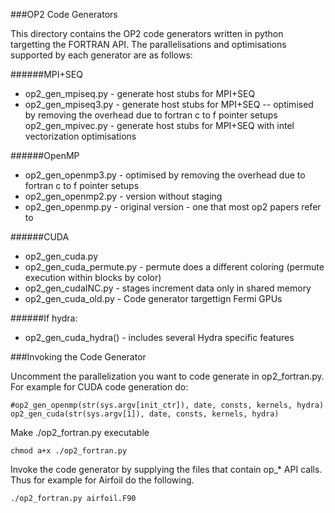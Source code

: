 ###OP2 Code Generators

This directory contains the OP2 code generators written in python targetting the FORTRAN API. The parallelisations and optimisations supported by each generator are as follows:

######MPI+SEQ
* op2_gen_mpiseq.py  - generate host stubs for MPI+SEQ
* op2_gen_mpiseq3.py - generate host stubs for MPI+SEQ -- optimised by removing the overhead due to fortran c to f pointer setups
op2_gen_mpivec.py - generate host stubs for MPI+SEQ with intel vectorization optimisations

######OpenMP
* op2_gen_openmp3.py - optimised by removing the overhead due to fortran c to f pointer setups
* op2_gen_openmp2.py - version without staging
* op2_gen_openmp.py  - original version - one that most op2 papers refer to

######CUDA
* op2_gen_cuda.py
* op2_gen_cuda_permute.py - permute does a different coloring (permute execution within blocks by color)
* op2_gen_cudaINC.py   - stages increment data only in shared memory
* op2_gen_cuda_old.py  - Code generator targettign Fermi GPUs

######If hydra:
* op2_gen_cuda_hydra() - includes several Hydra specific features

###Invoking the Code Generator

Uncomment the parallelization you want to code generate in op2_fortran.py. For example for CUDA code generation do:

```
#op2_gen_openmp(str(sys.argv[init_ctr]), date, consts, kernels, hydra)
op2_gen_cuda(str(sys.argv[1]), date, consts, kernels, hydra)
```

Make ./op2_fortran.py executable

`chmod a+x ./op2_fortran.py`

Invoke the code generator by supplying the files that contain op_* API calls. Thus for example for Airfoil do the following.

```
./op2_fortran.py airfoil.F90